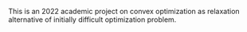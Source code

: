 This is an 2022 academic project on convex optimization as relaxation alternative of initially difficult optimization problem. 
